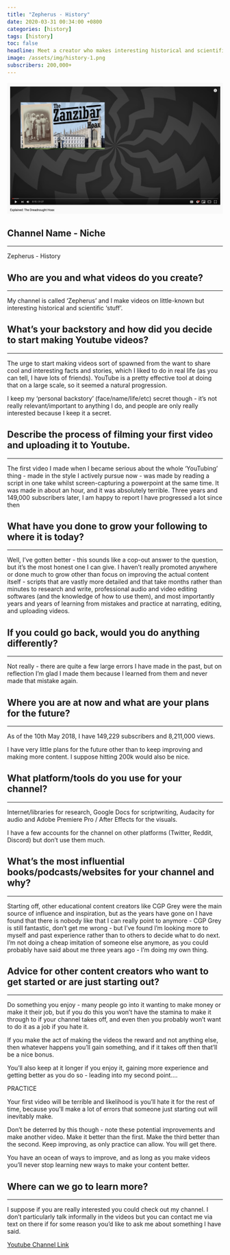 ```yaml
---
title: "Zepherus - History"
date: 2020-03-31 00:34:00 +0800
categories: [history]
tags: [history]
toc: false
headline: Meet a creator who makes interesting historical and scientific videos, and produces them for his 200k subscribers.
image: /assets/img/history-1.png
subscribers: 200,000+
---
```


[![Anime](/assets/img/history-1.png)](https://www.youtube.com/watch?v=2Qqz6ekyOCU)

## Channel Name - Niche
_______________________

Zepherus - History


## Who are you and what videos do you create?
_____________________________________________

My channel is called ‘Zepherus’ and I make videos on little-known but interesting historical and scientific ‘stuff’.

## What’s your backstory and how did you decide to start making Youtube videos?
_______________________________________________________________________________

The urge to start making videos sort of spawned from the want to share cool and interesting facts and stories, which I liked to do in real life (as you can tell, I have lots of friends). YouTube is a pretty effective tool at doing that on a large scale, so it seemed a natural progression.

I keep my ‘personal backstory’ (face/name/life/etc) secret though - it’s not really relevant/important to anything I do, and people are only really interested because I keep it a secret.



## Describe the process of filming your first video and uploading it to Youtube.
________________________________________________________________________________

The first video I made when I became serious about the whole ‘YouTubing’ thing - made in the style I actively pursue now - was made by reading a script in one take whilst screen-capturing a powerpoint at the same time. It was made in about an hour, and it was absolutely terrible.
Three years and 149,000 subscribers later, I am happy to report I have progressed a lot since then




## What have you done to grow your following to where it is today?
__________________________________________________________________

Well, I’ve gotten better - this sounds like a cop-out answer to the question, but it’s the most honest one I can give. I haven’t really promoted anywhere or done much to grow other than focus on improving the actual content itself - scripts that are vastly more detailed and that take months rather than minutes to research and write, professional audio and video editing softwares (and the knowledge of how to use them), and most importantly years and years of learning from mistakes and practice at narrating, editing, and uploading videos.


## If you could go back, would you do anything differently?
___________________________________________________________

Not really - there are quite a few large errors I have made in the past, but on reflection I’m glad I made them because I learned from them and never made that mistake again.




## Where you are at now and what are your plans for the future?
_______________________________________________________________

As of the 10th May 2018, I have 149,229 subscribers and 8,211,000 views.

I have very little plans for the future other than to keep improving and making more content.
I suppose hitting 200k would also be nice.



## What platform/tools do you use for your channel?
___________________________________________________

Internet/libraries for research, Google Docs for scriptwriting, Audacity for audio and Adobe Premiere Pro / After Effects for the visuals.

I have a few accounts for the channel on other platforms (Twitter, Reddit, Discord) but don’t use them much.  


## What’s the most influential books/podcasts/websites for your channel and why?
________________________________________________________________________________

Starting off, other educational content creators like CGP Grey were the main source of influence and inspiration, but as the years have gone on I have found that there is nobody like that I can really point to anymore - CGP Grey is still fantastic, don’t get me wrong - but I’ve found I’m looking more to myself and past experience rather than to others to decide what to do next.
I’m not doing a cheap imitation of someone else anymore, as you could probably have said about me three years ago - I’m doing my own thing.


## Advice for other content creators who want to get started or are just starting out?
______________________________________________________________________________________

Do something you enjoy - many people go into it wanting to make money or make it their job, but if you do this you won’t have the stamina to make it through to if your channel takes off, and even then you probably won’t want to do it as a job if you hate it.

If you make the act of making the videos the reward and not anything else, then whatever happens you’ll gain something, and if it takes off then that’ll be a nice bonus.

You’ll also keep at it longer if you enjoy it, gaining more experience and getting better as you do so - leading into my second point….

PRACTICE

Your first video will be terrible and likelihood is you’ll hate it for the rest of time, because you’ll make a lot of errors that someone just starting out will inevitably make.

Don’t be deterred by this though - note these potential improvements and make another video. Make it better than the first. Make the third better than the second. Keep improving, as only practice can allow. You will get there.

You have an ocean of ways to improve, and as long as you make videos you’ll never stop learning new ways to make your content better.


## Where can we go to learn more?
_________________________________

I suppose if you are really interested you could check out my channel. I don’t particularly talk informally in the videos but you can contact me via text on there if for some reason you’d like to ask me about something I have said.


[Youtube Channel Link](https://www.youtube.com/channel/UC-x0TtqNsBBQAQzFLnKZHnw)
